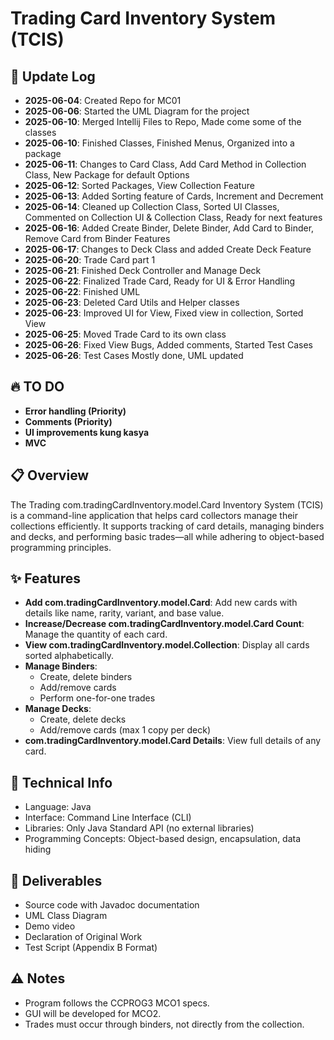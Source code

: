 # Trading Card Inventory System (TCIS)

## 📌 Update Log
- **2025-06-04**: Created Repo for MC01
- **2025-06-06**: Started the UML Diagram for the project
- **2025-06-10**: Merged Intellij Files to Repo, Made come some of the classes
- **2025-06-10**: Finished Classes, Finished Menus, Organized into a package
- **2025-06-11**: Changes to Card Class, Add Card Method in Collection Class, New Package for default Options
- **2025-06-12**: Sorted Packages, View Collection Feature
- **2025-06-13**: Added Sorting feature of Cards, Increment and Decrement
- **2025-06-14**: Cleaned up Collection Class, Sorted UI Classes, Commented on Collection UI & Collection Class, Ready for next features
- **2025-06-16**: Added Create Binder, Delete Binder, Add Card to Binder, Remove Card from Binder Features
- **2025-06-17**: Changes to Deck Class and added Create Deck Feature
- **2025-06-20**: Trade Card part 1
- **2025-06-21**: Finished Deck Controller and Manage Deck
- **2025-06-22**: Finalized Trade Card, Ready for UI & Error Handling
- **2025-06-22**: Finished UML
- **2025-06-23**: Deleted Card Utils and Helper classes
- **2025-06-23**: Improved UI for View, Fixed view in collection, Sorted View 
- **2025-06-25**: Moved Trade Card to its own class
- **2025-06-26**: Fixed View Bugs, Added comments, Started Test Cases
- **2025-06-26**: Test Cases Mostly done, UML updated

## 🔥 TO DO

- **Error handling (Priority)**
- **Comments (Priority)**
- **UI improvements kung kasya**
- **MVC**


## 📋 Overview
The Trading com.tradingCardInventory.model.Card Inventory System (TCIS) is a command-line application that helps card collectors manage their collections efficiently. It supports tracking of card details, managing binders and decks, and performing basic trades—all while adhering to object-based programming principles.

## ✨ Features
- **Add com.tradingCardInventory.model.Card**: Add new cards with details like name, rarity, variant, and base value.
- **Increase/Decrease com.tradingCardInventory.model.Card Count**: Manage the quantity of each card.
- **View com.tradingCardInventory.model.Collection**: Display all cards sorted alphabetically.
- **Manage Binders**:
  - Create, delete binders
  - Add/remove cards
  - Perform one-for-one trades
- **Manage Decks**:
  - Create, delete decks
  - Add/remove cards (max 1 copy per deck)
- **com.tradingCardInventory.model.Card Details**: View full details of any card.

## 🔧 Technical Info
- Language: Java
- Interface: Command Line Interface (CLI)
- Libraries: Only Java Standard API (no external libraries)
- Programming Concepts: Object-based design, encapsulation, data hiding

## 📁 Deliverables
- Source code with Javadoc documentation
- UML Class Diagram
- Demo video
- Declaration of Original Work
- Test Script (Appendix B Format)

## ⚠️ Notes
- Program follows the CCPROG3 MCO1 specs.
- GUI will be developed for MCO2.
- Trades must occur through binders, not directly from the collection.
